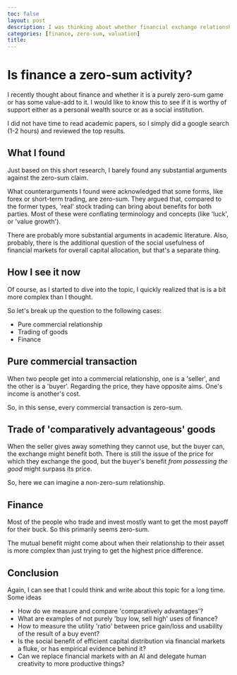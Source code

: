 ```yaml
---
toc: false
layout: post
description: I was thinking about whether financial exchange relationships are zero-sum or not? This is what I found.
categories: [finance, zero-sum, valuation]
title:
---
```

# Is finance a zero-sum activity?

I recently thought about finance and whether it is a purely zero-sum game or has some value-add to it. I would like to know this to see if it is worthy of support either as a personal wealth source or as a social institution.

I did not have time to read academic papers, so I simply did a google search (1-2 hours) and reviewed the top results.

## What I found

Just based on this short research, I barely found any substantial arguments against the zero-sum claim.

What counterarguments I found were acknowledged that some forms,  like forex or short-term trading, are zero-sum.  They argued that, compared to the former types, 'real' stock trading can bring about benefits for both parties. Most of these were conflating terminology and concepts (like 'luck', or 'value growth').

There are probably more substantial arguments in academic literature. Also, probably, there is the additional question of the social usefulness of financial markets for overall capital allocation, but that's a separate thing.

## How I see it now

Of course, as I started to dive into the topic, I quickly realized that is is a bit more complex than I thought.

So let's break up the question to the following cases:

- Pure commercial relationship
- Trading of goods
- Finance

## Pure commercial transaction

When two people get into a commercial relationship, one is a 'seller', and the other is a 'buyer'. Regarding the price, they have opposite aims. One's income is another's cost.

So, in this sense, every commercial transaction is zero-sum.

## Trade of 'comparatively advantageous' goods

When the seller gives away something they cannot use, but the buyer can, the exchange might benefit both. There is still the issue of the price for which they exchange the good, but the buyer's benefit *from possessing the good* might surpass its price.

So, here we can imagine a non-zero-sum relationship.

## Finance

Most of the people who trade and invest mostly want to get the most payoff for their buck. So this primarily seems zero-sum.

The mutual benefit might come about when their relationship to their asset is more complex than just trying to get the highest price difference.

## Conclusion

Again, I can see that I could think and write about this topic for a long time. Some ideas

- How do we measure and compare 'comparatively advantages'?
- What are examples of not purely 'buy low, sell high' uses of finance?
- How to measure the utility 'ratio' between price gain/loss and usability of the result of a buy event?
- Is the social benefit of efficient capital distribution via financial markets a fluke, or has empirical evidence behind it?
- Can we replace financial markets with an AI and delegate human creativity to more productive things?


